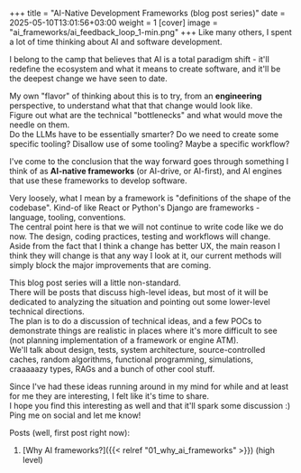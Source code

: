 +++
title = "AI-Native Development Frameworks (blog post series)"
date = 2025-05-10T13:01:56+03:00
weight = 1
[cover]
  image = "ai_frameworks/ai_feedback_loop_1-min.png"
+++
Like many others, I spent a lot of time thinking about AI and software development.

I belong to the camp that believes that AI is a total paradigm shift - it'll redefine the ecosystem and what it means to
create software, and it'll be the deepest change we have seen to date.  

My own "flavor" of thinking about this is to try, from an **engineering** perspective, to understand what that that change
would look like.  
Figure out what are the technical "bottlenecks" and what would move the needle on them.  
Do the LLMs have to be essentially smarter? Do we need to create some specific tooling? Disallow use of some tooling?
Maybe a specific workflow?

I've come to the conclusion that the way forward goes through something I think of as **AI-native frameworks** (or AI-drive,
or AI-first), and AI engines that use these frameworks to develop software.

Very loosely, what I mean by a framework is "definitions of the shape of the codebase". Kind-of like React or Python's
Django are frameworks - language, tooling, conventions.  
The central point here is that we will not continue to write code like we do now. The design, coding practices, testing
and workflows will change.  
Aside from the fact that I think a change has better UX, the main reason I think they will change is that any way I look
at it, our current methods will simply block the major improvements that are coming.

This blog post series will a little non-standard.  
There will be posts that discuss high-level ideas, but most of it will
be dedicated to analyzing the situation and pointing out some lower-level technical directions.  
The plan is to do a discussion of technical ideas, and a few POCs to demonstrate things are realistic in places where
it's more difficult to see (not planning implementation of a framework or engine ATM).  
We'll talk about design, tests, system architecture, source-controlled caches, random algorithms, functional programming, simulations,
craaaaazy types, RAGs and a bunch of other cool stuff.

Since I've had these ideas running around in my mind for while and at least for me they are interesting, I felt like
it's time to share.  
I hope you find this interesting as well and that it'll spark some discussion :)  
Ping me on social and let me know!

Posts (well, first post right now):
1. [Why AI frameworks?]({{< relref "01_why_ai_frameworks" >}}) (high level)
